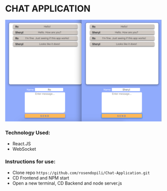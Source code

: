# CHAT APPLICATION

![](./Chat_Socket_Screenshot.jpg)

### Technology Used: 
* React.JS
* WebSocket

### Instructions for use: 

- Clone repo ```https://github.com/rosendopili/Chat-Application.git```
- CD Frontend and NPM start
- Open a new terminal, CD Backend and node server.js


